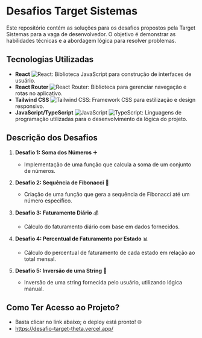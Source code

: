 # Desafios Target Sistemas

Este repositório contém as soluções para os desafios propostos pela Target Sistemas para a vaga de desenvolvedor. O objetivo é demonstrar as habilidades técnicas e a abordagem lógica para resolver problemas.

## Tecnologias Utilizadas

- **React** ![React](https://img.shields.io/badge/React-61DAFB?style=flat-square&logo=react&logoColor=black): Biblioteca JavaScript para construção de interfaces de usuário.
- **React Router** ![React Router](https://img.shields.io/badge/React_Router-CA4245?style=flat-square&logo=react-router&logoColor=white): Biblioteca para gerenciar navegação e rotas no aplicativo.
- **Tailwind CSS** ![Tailwind CSS](https://img.shields.io/badge/Tailwind_CSS-06B6D4?style=flat-square&logo=tailwind-css&logoColor=white): Framework CSS para estilização e design responsivo.
- **JavaScript/TypeScript** ![JavaScript](https://img.shields.io/badge/JavaScript-F7DF1E?style=flat-square&logo=javascript&logoColor=black) ![TypeScript](https://img.shields.io/badge/TypeScript-007ACC?style=flat-square&logo=typescript&logoColor=white): Linguagens de programação utilizadas para o desenvolvimento da lógica do projeto.

## Descrição dos Desafios

1. **Desafio 1: Soma dos Números** ➕
   - Implementação de uma função que calcula a soma de um conjunto de números.

2. **Desafio 2: Sequência de Fibonacci** 🐇
   - Criação de uma função que gera a sequência de Fibonacci até um número específico.

3. **Desafio 3: Faturamento Diário** 💰
   - Cálculo do faturamento diário com base em dados fornecidos.

4. **Desafio 4: Percentual de Faturamento por Estado** 📊
   - Cálculo do percentual de faturamento de cada estado em relação ao total mensal.

5. **Desafio 5: Inversão de uma String** 🔄
   - Inversão de uma string fornecida pelo usuário, utilizando lógica manual.

## Como Ter Acesso ao Projeto?

- Basta clicar no link abaixo; o deploy está pronto! 🌐
- https://desafio-target-theta.vercel.app/
